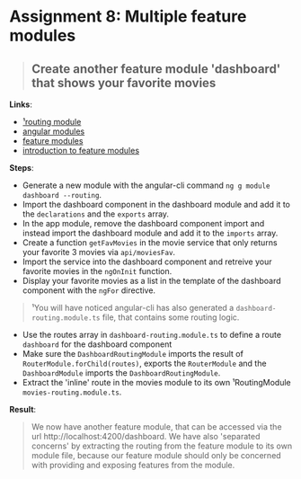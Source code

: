Assignment 8: Multiple feature modules
==============================================

> ## Create another feature module 'dashboard' that shows your favorite movies 

**Links**:
- [¹routing module](https://angular.io/docs/ts/latest/guide/router.html#!#milestone-2-the-routing-module-)
- [angular modules](https://angular.io/docs/ts/latest/guide/ngmodule.html)
- [feature modules](https://angular-2-training-book.rangle.io/handout/modules/feature-modules.html)
- [introduction to feature modules](https://johnpapa.net/introducing-angular-modules-feature-modules-2/)

**Steps**:
- Generate a new module with the angular-cli command `ng g module dashboard --routing`.
- Import the dashboard component in the dashboard module and add it to the `declarations` and the `exports` array.
- In the app module, remove the dashboard component import and instead import the dashboard module and add it to the `imports` array.
- Create a function `getFavMovies` in the movie service that only returns your favorite 3 movies via `api/moviesFav`.
- Import the service into the dashboard component and retreive your favorite movies in the `ngOnInit` function.
- Display your favorite movies as a list in the template of the dashboard component with the `ngFor` directive.
> ¹You will have noticed angular-cli has also generated a `dashboard-routing.module.ts` file, that contains some routing logic. 
- Use the routes array in `dashboard-routing.module.ts` to define a route `dashboard` for the dashboard component
- Make sure the `DashboardRoutingModule` imports the result of `RouterModule.forChild(routes)`, exports the `RouterModule` and the `DashboardModule` imports the `DashboardRoutingModule`.
- Extract the 'inline' route in the movies module to its own ¹RoutingModule `movies-routing.module.ts`.

**Result**:
> We now have another feature module, that can be accessed via the url http://localhost:4200/dashboard.
> We have also 'separated concerns' by extracting the routing from the feature module to its own module file,
> because our feature module should only be concerned with providing and exposing features from the module.
